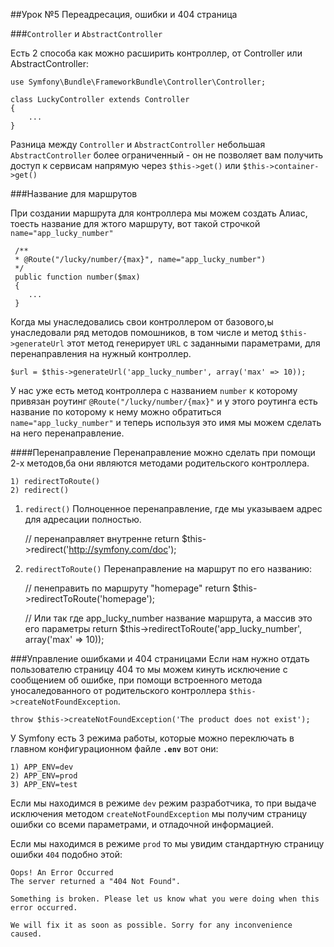 ##Урок №5 Переадресация, ошибки и 404 страница 

###`Controller` и `AbstractController`

Есть 2 способа как можно расширить контроллер, от Controller или AbstractController:

    use Symfony\Bundle\FrameworkBundle\Controller\Controller;

    class LuckyController extends Controller
    {
        ...
    }

Разница между `Controller` и `AbstractController` небольшая 
`AbstractController` более ограниченный - он не позволяет вам получить 
доступ к сервисам напрямую через `$this->get()` или `$this->container->get()` 

###Название для маршрутов

При создании маршрута для контроллера мы можем создать Алиас, тоесть название
для жтого маршруту, вот такой строчкой `name="app_lucky_number"`

     /**
     * @Route("/lucky/number/{max}", name="app_lucky_number")
     */
     public function number($max)
     {
        ...
     }

Когда мы унаследовались свои контроллером от базового,ы унаследовали ряд методов
помошников, в том числе и метод `$this->generateUrl` этот метод генерирует
`URL` с заданными параметрами, для перенаправления на нужный контроллер.

    $url = $this->generateUrl('app_lucky_number', array('max' => 10));

У нас уже есть метод контроллера с названием `number` к которому привязан роутинг
`@Route("/lucky/number/{max}"` и у этого роутинга есть название по которому к нему
можно обратиться `name="app_lucky_number"` и теперь используя это имя мы можем
сделать на него перенаправление.

####Перенаправление
Перенаправление можно сделать при помощи 2-х методов,ба они являются методами
родительского контроллера.

    1) redirectToRoute() 
    2) redirect()

1) `redirect()` Полноценное перенаправление, где мы указываем адрес для адресации полностью.
    
    // перенаправляет внутренне
    return $this->redirect('http://symfony.com/doc');

2) `redirectToRoute()` Перенаправление на маршрут по его названию:


    // пенеправить по маршруту "homepage"
    return $this->redirectToRoute('homepage');

    // Или так где app_lucky_number название маршрута, а массив это его параметры
    return $this->redirectToRoute('app_lucky_number', array('max' => 10));


###Управление ошибками и 404 страницами
Если нам нужно отдать пользователю страницу 404 то мы можем кинуть исключение
с сообщением об ошибке, при помощи встроенного метода уносаледованного от 
родительского контроллера `$this->createNotFoundException`.

    throw $this->createNotFoundException('The product does not exist');

У Symfony есть 3 режима работы, которые можно переключать в главном 
конфигурационном файле **`.env`** вот они:
    
    1) APP_ENV=dev
    2) APP_ENV=prod
    3) APP_ENV=test

Если мы находимся в режиме `dev` режим разработчика, то при выдаче исключения
методом `createNotFoundException` мы получим страницу ошибки со всеми параметрами,
и отладочной информацией. 

Если мы находимся в режиме `prod` то мы увидим стандартную страницу 
ошибки `404` подобно этой:

    Oops! An Error Occurred
    The server returned a "404 Not Found".
    
    Something is broken. Please let us know what you were doing when this error occurred. 
    
    We will fix it as soon as possible. Sorry for any inconvenience caused.
















